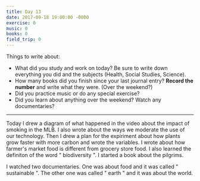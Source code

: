 ```yaml
---
title: Day 13
date: 2017-09-18 19:00:00 -0000
exercise: 0
music: 0
books: 0
field_trip: 0
---
```

Things to write about:

* What did you study and work on today? Be sure to write down everything you did and the subjects (Health, Social Studies, Science).
* How many books did you finish since your last journal entry? **Record the number** and write what they were. (Over the weekend?)
* Did you practice music or do any special exercise?
* Did you learn about anything over the weekend? Watch any documentaries?

***

Today I drew a diagram of what happened in the video about the impact of smoking in the MLB. I also wrote about the ways we moderate the use of our technology. Then I drew a plan for the expiriment about how plants grow faster with more carbon and wrote the variables. I wrote about how farmer's market food is different from grocery store food. I also learned the definiton of the word " biodiversity ". I started a book about the pilgrims.

I watched two documentaries. One was about food and it was called " sustainable ". The other one was called " earth " and it was about the world.
